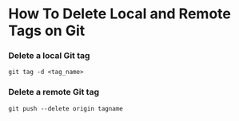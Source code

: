 # How To Delete Local and Remote Tags on Git

### Delete a local Git tag

```
git tag -d <tag_name>
```

### Delete a remote Git tag

```
git push --delete origin tagname
```